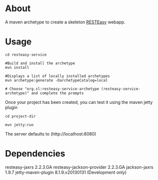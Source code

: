 # About

A maven archetype to create a skeleton [RESTEasy](http://www.jboss.org/resteasy/) webapp. 

# Usage

```
cd resteasy-service

#Build and install the archetype
mvn install 

#Displays a list of locally installed archetypes 
mvn archetype:generate -DarchetypeCatalog=local

# Choose "org.sl:resteasy-service-archetype (resteasy-service-archetype)" and complete the prompts

```

Once your project has been created, you can test it using the maven jetty plugin

```
cd project-dir

mvn jetty:run

```

The server defaults to (http://localhost:8080)


# Dependencies

resteasy-jaxrs 2.2.3.GA
resteasy-jackson-provider 2.2.3.GA
jackson-jaxrs 1.9.7
jetty-maven-plugin 8.1.9.v20130131 (Development only)


